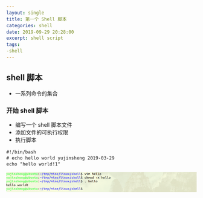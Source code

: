 ```yaml
---
layout: single
title: 第一个 Shell 脚本
categories: shell
date: 2019-09-29 20:28:00
excerpt: shell script
tags:
-shell
---
```


## shell 脚本
* 一系列命令的集合

### 开始 shell 脚本
* 编写一个 shell 脚本文件
* 添加文件的可执行权限
* 执行脚本
```
#!/bin/bash
# echo hello world yujinsheng 2019-03-29
echo "hello world!1"
```
![截图](/assets/images/2019-03-29.png "执行结果")
